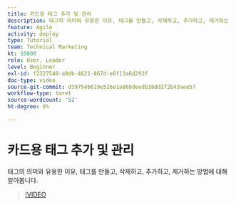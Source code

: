 ```yaml
---
title: 카드용 태그 추가 및 관리
description: 태그의 의미와 유용한 이유, 태그를 만들고, 삭제하고, 추가하고, 제거하는 방법에 대해 알아봅니다.
feature: Agile
activity: deploy
type: Tutorial
team: Technical Marketing
kt: 10808
role: User, Leader
level: Beginner
exl-id: f2327549-a8db-4621-867d-e6f13a6d292f
doc-type: video
source-git-commit: d39754b619e526e1a869deedb38dd2f2b43aee57
workflow-type: tm+mt
source-wordcount: '52'
ht-degree: 0%

---
```


# 카드용 태그 추가 및 관리

태그의 의미와 유용한 이유, 태그를 만들고, 삭제하고, 추가하고, 제거하는 방법에 대해 알아봅니다.

>[!VIDEO](https://video.tv.adobe.com/v/346807)
